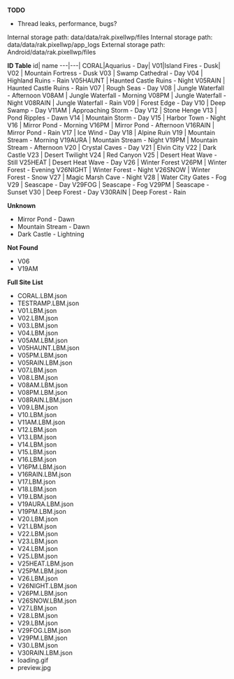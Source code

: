**TODO**
* Thread leaks, performance, bugs?

Internal storage path: data/data/rak.pixellwp/files
Internal storage path: data/data/rak.pixellwp/app_logs
External storage path: Android/data/rak.pixellwp/files


**ID Table**
id| name
---|---|
CORAL|Aquarius - Day|
V01|Island Fires - Dusk|
V02 | Mountain Fortress - Dusk
V03 | Swamp Cathedral - Day
V04 | Highland Ruins - Rain
V05HAUNT | Haunted Castle Ruins - Night
V05RAIN | Haunted Castle Ruins - Rain
V07 | Rough Seas - Day
V08 | Jungle Waterfall - Afternoon
V08AM | Jungle Waterfall - Morning
V08PM | Jungle Waterfall - Night
V08RAIN | Jungle Waterfall - Rain
V09 | Forest Edge - Day
V10 | Deep Swamp - Day
V11AM | Approaching Storm - Day
V12 | Stone Henge
V13 | Pond Ripples - Dawn
V14 | Mountain Storm - Day
V15 | Harbor Town - Night
V16 | Mirror Pond - Morning
V16PM | Mirror Pond - Afternoon
V16RAIN | Mirror Pond - Rain
V17 | Ice Wind - Day
V18 | Alpine Ruin
V19 | Mountain Stream - Morning
V19AURA | Mountain Stream - Night
V19PM | Mountain Stream - Afternoon
V20 | Crystal Caves - Day
V21 | Elvin City
V22 | Dark Castle
V23 | Desert Twilight
V24 | Red Canyon
V25 | Desert Heat Wave - Still
V25HEAT | Desert Heat Wave - Day
V26 | Winter Forest
V26PM | Winter Forest - Evening
V26NIGHT | Winter Forest - Night
V26SNOW | Winter Forest - Snow
V27 | Magic Marsh Cave - Night
V28 | Water City Gates - Fog
V29 | Seascape - Day
V29FOG | Seascape - Fog
V29PM | Seascape - Sunset
V30 | Deep Forest - Day
V30RAIN | Deep Forest - Rain


**Unknown**
* Mirror Pond - Dawn
* Mountain Stream - Dawn
* Dark Castle - Lightning

**Not Found**
* V06
* V19AM


**Full Site List**
* CORAL.LBM.json
* TESTRAMP.LBM.json
* V01.LBM.json
* V02.LBM.json
* V03.LBM.json
* V04.LBM.json
* V05AM.LBM.json
* V05HAUNT.LBM.json
* V05PM.LBM.json
* V05RAIN.LBM.json
* V07.LBM.json
* V08.LBM.json
* V08AM.LBM.json
* V08PM.LBM.json
* V08RAIN.LBM.json
* V09.LBM.json
* V10.LBM.json
* V11AM.LBM.json
* V12.LBM.json
* V13.LBM.json
* V14.LBM.json
* V15.LBM.json
* V16.LBM.json
* V16PM.LBM.json
* V16RAIN.LBM.json
* V17.LBM.json
* V18.LBM.json
* V19.LBM.json
* V19AURA.LBM.json
* V19PM.LBM.json
* V20.LBM.json
* V21.LBM.json
* V22.LBM.json
* V23.LBM.json
* V24.LBM.json
* V25.LBM.json
* V25HEAT.LBM.json
* V25PM.LBM.json
* V26.LBM.json
* V26NIGHT.LBM.json
* V26PM.LBM.json
* V26SNOW.LBM.json
* V27.LBM.json
* V28.LBM.json
* V29.LBM.json
* V29FOG.LBM.json
* V29PM.LBM.json
* V30.LBM.json
* V30RAIN.LBM.json
* loading.gif
* preview.jpg

